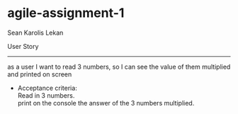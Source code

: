 # agile-assignment-1

Sean
Karolis
Lekan





User Story
________________
as a user
I want to read 3 numbers, so I can see the value of them multiplied and printed on screen<br>
- Acceptance criteria:<br>
Read in 3 numbers.<br>
print on the console the answer of the 3 numbers multiplied.